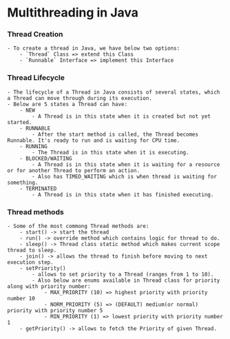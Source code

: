 # Multithreading in Java

### Thread Creation
    - To create a thread in Java, we have below two options:
        - `Thread` Class => extend this Class
        - `Runnable` Interface => implement this Interface

### Thread Lifecycle
    - The lifecycle of a Thread in Java consists of several states, which a Thread can move through during its execution.
    - Below are 5 states a Thread can have:
        - NEW
            - A Thread is in this state when it is created but not yet started.
        - RUNNABLE
            - After the start method is called, the Thread becomes Runnable. It's ready to run and is waiting for CPU time.
        - RUNNING
            - The Thread is in this state when it is executing.
        - BLOCKED/WAITING
            - A Thread is in this state when it is waiting for a resource or for another Thread to perform an action.
            - Also has TIMED_WAITING which is when thread is waiting for something.
        - TERMINATED
            - A Thread is in this state when it has finished executing.

### Thread methods
    - Some of the most commong Thread methods are:
        - start() -> start the thread
        - run() -> override method which contains logic for thread to do.
        - sleep() -> Thread class static method which makes current scope thread to sleep.
        - join() -> allows the thread to finish before moving to next execution step.
        - setPriority()
            - allows to set priority to a Thread (ranges from 1 to 10). 
            - Also below are enums available in Thread class for priority along with priority number:
                - MAX_PRIORITY (10) => highest priority with priority number 10
                - NORM_PRIORITY (5) => (DEFAULT) medium(or normal) priority with priority number 5
                - MIN_PRIORITY (1) => lowest priority with priority number 1
        - getPriority() -> allows to fetch the Priority of given Thread.
            